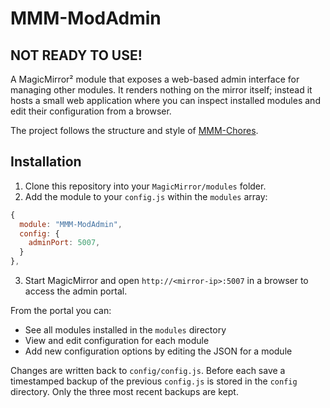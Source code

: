 # MMM-ModAdmin

## NOT READY TO USE!

A MagicMirror² module that exposes a web-based admin interface for managing other modules. It renders nothing on the mirror itself; instead it hosts a small web application where you can inspect installed modules and edit their configuration from a browser.

The project follows the structure and style of [MMM-Chores](https://github.com/PierreGode/MMM-Chores).

## Installation

1. Clone this repository into your `MagicMirror/modules` folder.
2. Add the module to your `config.js` within the `modules` array:

```js
{
  module: "MMM-ModAdmin",
  config: {
    adminPort: 5007,
  }
},
```

3. Start MagicMirror and open `http://<mirror-ip>:5007` in a browser to access the admin portal.

From the portal you can:
- See all modules installed in the `modules` directory
- View and edit configuration for each module
- Add new configuration options by editing the JSON for a module

Changes are written back to `config/config.js`. Before each save a timestamped
backup of the previous `config.js` is stored in the `config` directory. Only the
three most recent backups are kept.
